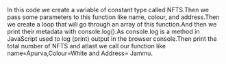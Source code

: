 In this code we create a variable of constant type called NFTS.Then we pass some parameters to this function like name, colour, and address.Then we create a loop that will go through an array of this function.And then we print their metadata with console.log().As console.log is a method in JavaScript used to log (print) output in the browser console.Then print the total number of NFTS and atlast we call our function like name=Apurva,Colour=White and Address= Jammu.
